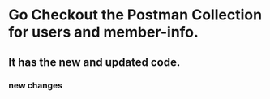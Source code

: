 # Go Checkout the Postman Collection for users and member-info.

## It has the new and updated code.

### new changes
